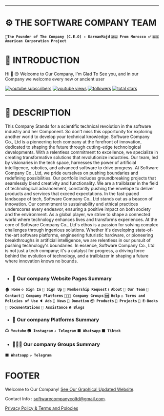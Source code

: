 ---
# ⚙️ THE SOFTWARE COMPANY TEAM

**`🧑The Founder of The Company (C.E.O) : KarmanMajd`**
**`🇲🇦 From Morocco ✅`**
**`🇺🇸 American Corporation Project`**

# 🚀 INTRODUCTION

Hi 👋 😊 Welcome to Our Company, I'm Glad To See you, and in our Company we welcome every new or ancient user 

   <p align="left">
      <a href="https://www.youtube.com/@SoftwareCompany-g2d/">
         <img alt="youtube subscribers" title="Subscribe to my YouTube channel" src="https://custom-icon-badges.demolab.com/youtube/channel/subscribers/UC2WHjPDvbE6O328n17ZGcfg?color=%23E05D44&label=SUBSCRIBE&logo=video&logoColor=white&style=for-the-badge&labelColor=CE4630" style="border-raduis: 6px; border-color: #00a2e8;"></a> 
      <a href="https://www.youtube.com/@SoftwareCompany-g2d/">
         <img alt="youtube views" title="YouTube views" src="https://custom-icon-badges.demolab.com/youtube/channel/views/UC2WHjPDvbE6O328n17ZGcfg?color=%23E1AD0E&logo=eye&logoColor=white&style=for-the-badge&labelColor=C79600" style="border-raduis: 6px; border-color: #00a2e8;"></a> 
      <a href="https://github.com/softwarecompanycoltd?tab=followers">
         <img alt="followers" title="Follow me on Github" src="https://custom-icon-badges.demolab.com/github/followers/ForrestKnight?color=236ad3&labelColor=1155ba&style=for-the-badge&logo=person-add&label=Follow&logoColor=white" style="border-raduis: 6px; border-color: #00a2e8;"></a>
      <a href="https://github.com/softwarecompanycoltd?tab=repositories">
         <img alt="total stars" title="Total stars on GitHub" src="https://custom-icon-badges.demolab.com/github/stars/ForrestKnight?color=55960c&style=for-the-badge&labelColor=488207&logo=star" style="border-raduis: 6px; border-color: #00a2e8;"></a>
   </p>


***

# 🧭 DESCRIPTION

This Company Stands for a scientific technical revolution in the software industry and her Component.
So don't miss this opportunity for exploring another world to develop your technical knowledge.
Software Company Co., Ltd is a pioneering tech company at the forefront of innovation, dedicated to shaping the future through cutting-edge technological developments. With a relentless commitment to excellence, we specialize in creating transformative solutions that revolutionize industries. Our team, led by visionaries in the tech space, harnesses the power of artificial intelligence, robotics, and advanced software to drive progress.
At Software Company Co., Ltd, we pride ourselves on pushing boundaries and redefining possibilities. Our portfolio includes groundbreaking projects that seamlessly blend creativity and functionality. We are a trailblazer in the field of technological advancement, constantly pushing the envelope to deliver products and services that exceed expectations.
In the fast-paced landscape of tech, Software Company Co., Ltd stands out as a beacon of innovation. Our commitment to sustainability and ethical practices underscores every endeavor, ensuring a positive impact on both society and the environment. As a global player, we strive to shape a connected world where technology enhances lives and transforms experiences.
At the core of Software Company Co., Ltd's ethos is a passion for solving complex challenges through ingenious solutions. Whether it's developing state-of-the-art software platforms, engineering futuristic hardware, or pioneering breakthroughs in artificial intelligence, we are relentless in our pursuit of pushing technology's boundaries.
In essence, Software Company Co., Ltd is not just a tech company; it's a catalyst for progress, a driving force behind the evolution of technology, and a trailblazer in shaping a future where innovation knows no bounds.

#
* ### 📄 Our company Website Pages Summary

**`🏠 Home`**
**`⚙️ Sign In`**
**`🚪 Sign Up`**
**`🪪 Membership Request`**
**`ℹ️ About`**
**`🥇 Our Team`**
**`📨 Contact`**
**`🚉 Company Platforms`**
**`🧑‍🤝‍🧑 Company Groups`**
**`🆘 Help`**
**`⚖️ Terms and Policies of Use`**
**`🔈 Ads`**
**`📰 News`**
**`🫶 Donation`**
**`📦 Products`**
**`🚧 Projects`**
**`📖 E-Books`**
**`📃 Documentations`**
**`💬 Assistance`**
**`🔥 Blogs`**

* ### 🚉 Our company Platforms Summary

**`📺 Youtube`**
**`📷 Instagram`**
**`↗️ Telegram`**
**`🟩 Whatsapp`**
**`⬛ Tiktok`**

* ### 🧑‍🤝‍🧑 Our company Groups Summary

**`🟩 Whatsapp`**
**`↗️ Telegram`**

# FOOTER 

Welcome to Our Company! [See Our Graphical Updated Website](https://sites.google.com/view/software-company-co-ltd/home?authuser=0).


Contact Info : [softwarecompanycoltd@gmail.com](mailto:softwarecompanycoltd@gmail.com).


[Privacy Policy & Terms and Polocies]()
